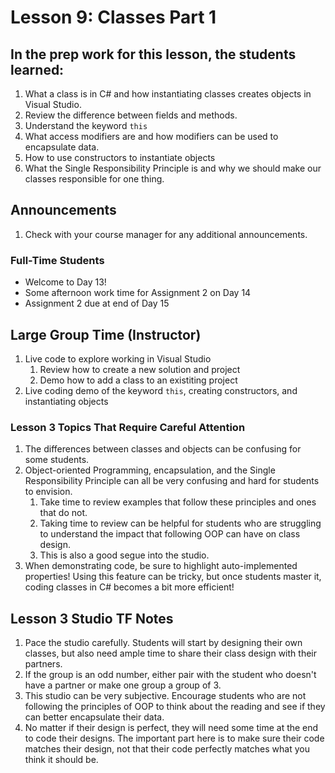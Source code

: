 # Lesson 9: Classes Part 1

## In the prep work for this lesson, the students learned:

1. What a class is in C# and how instantiating classes creates objects in Visual Studio.
1. Review the difference between fields and methods.
1. Understand the keyword `this`
1. What access modifiers are and how modifiers can be used to encapsulate data.
1. How to use constructors to instantiate objects
1. What the Single Responsibility Principle is and why we should make our classes responsible for one thing.

## Announcements

1. Check with your course manager for any additional announcements.

### Full-Time Students

* Welcome to Day 13!
* Some afternoon work time for Assignment 2 on Day 14
* Assignment 2 due at end of Day 15

## Large Group Time (Instructor)

1. Live code to explore working in Visual Studio
    1. Review how to create a new solution and project
    1. Demo how to add a class to an existiting project
1. Live coding demo of the keyword `this`, creating constructors, and instantiating objects

### Lesson 3 Topics That Require Careful Attention

1. The differences between classes and objects can be confusing for some students.
1. Object-oriented Programming, encapsulation, and the Single Responsibility Principle can all be very confusing and hard for students to envision.
    1. Take time to review examples that follow these principles and ones that do not.
    1. Taking time to review can be helpful for students who are struggling to understand the impact that following OOP can have on class design.
    1. This is also a good segue into the studio.
1. When demonstrating code, be sure to highlight auto-implemented properties! Using this feature can be tricky, but once students master it, coding classes in C# becomes a bit more efficient!

## Lesson 3 Studio TF Notes

1. Pace the studio carefully. Students will start by designing their own classes, but also need ample time to share their class design with their partners.
1. If the group is an odd number, either pair with the student who doesn't have a partner or make one group a group of 3.
1. This studio can be very subjective. Encourage students who are not following the principles of OOP to think about the reading and see if they can better encapsulate their data.
1. No matter if their design is perfect, they will need some time at the end to code their designs. The important part here is to make sure their code matches their design, not that their code perfectly matches what you think it should be.
